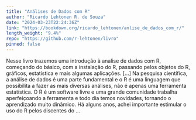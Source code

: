 ```yaml
---
title: "Análises de Dados com R"
author: "Ricardo Lehtonen R. de Souza"
date: "2024-03-23T22:24:36Z"
link: "https://bookdown.org/ricardo_lehtonen/anlise_de_dados_com_r/"
length_weight: "9.4%"
repo: "https://github.com/r-lehtonen/livro"
pinned: false
---
```


Nesse livro trazemos uma introdução à analise de dados com R, começando do básico, com a instalação do R, passando pelos objetos do R, gráficos, estatística e mais algumas aplicações. [...] Na pesquisa científica, a análise de dados é uma parte fundamental e o R é uma linguagem que possibilita a fazer as mais diversas análises, não é apenas uma ferramenta estatística. O R é um software livre e uma grande comunidade trabalha aperfeiçoando a ferramenta e todo dia temos novidades, tornando o aprendizado muito dinâmico. Há alguns anos, achei importante estimular o uso do R pelos discentes do ...
